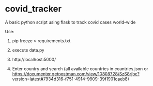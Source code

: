 # covid_tracker
A basic python script using flask to track covid cases world-wide

Use:

1. pip freeze > requirements.txt

2. execute data.py

3. http://localhost:5000/

4. Enter country and search (all available countries in countries.json or https://documenter.getpostman.com/view/10808728/SzS8rjbc?version=latest#7934d316-f751-4914-9909-39f1901caeb8)
